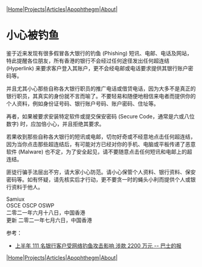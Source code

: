 |[Home](/README.md)|[Projects](/projects.md)|[Articles](/articles.md)|[Apophthegm](/apophthegm.md)|[About](/about.md)|

# 小心被钓鱼

鉴于近来发现有很多假冒各大银行的钓鱼 (Phishing) 短讯、电邮、电话及网站，特此提醒各位朋友，所有香港的银行不会经过任何途径发出任何超连结 (Hyperlink) 来要求客户登入其账户，更不会经电邮或电话要求提供其银行账户密码等。

并且尤其小心那些自称各大银行职员的推广电话或借贷电话，因为大多不是真正的银行职员，其真实的身份就不言而喻了。不要轻易和随便地相信来电者而提供你的个人资料，例如身份证号码、银行账户号码、账户密码、住址等。

再者，如果被要求安装特定软件或提交保安密码 (Secure Code，通常是六或八位数字) 时，应加倍小心，并且拒绝其要求。

若果收到那些自称各大银行的短讯或电邮，切勿好奇或不经意地点击任何超连结，因为当你点击那些超连结后，有可能对方已经对你的手机、电脑或平板传递了恶意软件 (Malware) 也不定，为了安全起见，请不要随意点击任何短讯和电邮上的超连结。

匪徒行骗手法层出不穷，请大家小心防范。请小心保管个人资料、银行资料、保安密码等。如有怀疑，请先核实后才行动，更不要贪一时的蝇头小利而提供个人或银行资料于他人。

Samiux   
OSCE  OSCP  OSWP   
二零二一年六月十八日，中国香港   
更新 二零二一年七月六日，中国香港     

参考：

- [上半年 111 名银行客户受网络钓鱼攻击影响 涉款 2200 万元 -- 巴士的报](https://www.bastillepost.com/hongkong/article/8746848)   

|[Home](/README.md)|[Projects](/projects.md)|[Articles](/articles.md)|[Apophthegm](/apophthegm.md)|[About](/about.md)|

 
